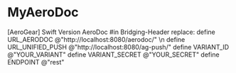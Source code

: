 # MyAeroDoc
[AeroGear] Swift Version AeroDoc
#in Bridging-Header replace:
 define URL_AERODOC @"http://localhost:8080/aerodoc/" \n
 define URL_UNIFIED_PUSH @"http://localhost:8080/ag-push/"
 define VARIANT_ID @"YOUR_VARIANT"
 define VARIANT_SECRET @"YOUR_SECRET"
 define ENDPOINT @"rest"
  

